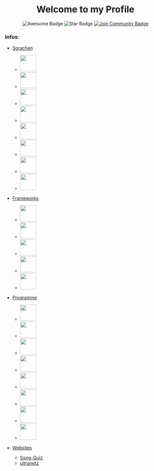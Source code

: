 <h1 align="center">Welcome to my Profile</h1>
<div align="center">
<img src="https://cdn.rawgit.com/sindresorhus/awesome/d7305f38d29fed78fa85652e3a63e154dd8e8829/media/badge.svg" alt="Awesome Badge"/>
<img src="https://img.shields.io/static/v1?label=%F0%9F%8C%9F&message=If%20Useful&style=style=flat&color=BC4E99" alt="Star Badge"/>
<a href="https://discord.gg/yJscwNSEXQ"><img src="https://img.shields.io/discord/843773190609174539.svg?style=flat&label=Join%20Community&color=7289DA" alt="Join Community Badge"/></a>
</div>

### Infos:
  - [Sprachen](#Sprachen)
      - <img src="https://skillicons.dev/icons?i=php" width="50" />
      - <img src="https://skillicons.dev/icons?i=css" width="50" />
      - <img src="https://skillicons.dev/icons?i=js" width="50" />
      - <img src="https://skillicons.dev/icons?i=nodejs" width="50" />
      - <img src="https://skillicons.dev/icons?i=ts" width="50" />
      - <img src="https://skillicons.dev/icons?i=mysql" width="50" />
      - <img src="https://skillicons.dev/icons?i=java" width="50" />
      - <img src="https://skillicons.dev/icons?i=lua" width="50" />
      
  - [Frameworks](#Frameworks)
      - <img src="https://skillicons.dev/icons?i=react" width="50" />
      - <img src="https://skillicons.dev/icons?i=express" width="50" />
      - <img src="https://skillicons.dev/icons?i=bootstrap" width="50" />
      - <img src="https://skillicons.dev/icons?i=discordjs" width="50" />
      - <img src="https://skillicons.dev/icons?i=electron" width="50" />
   
 - [Programme](#Programme)
      - <img src="https://skillicons.dev/icons?i=ai" width="50" />
      - <img src="https://skillicons.dev/icons?i=ps" width="50" />
      - <img src="https://skillicons.dev/icons?i=pr" width="50" />
      - <img src="https://skillicons.dev/icons?i=ae" width="50" />
      - <img src="https://skillicons.dev/icons?i=xd" width="50" />
      - <img src="https://skillicons.dev/icons?i=vscode" width="50" />
      - <img src="https://skillicons.dev/icons?i=postman" width="50" />
      - <img src="https://skillicons.dev/icons?i=apple" width="50" />
   
      
- [Websites](#Websites)
  - [Song-Quiz](https://song-quiz.de) 
  - [ultranetz](https://ultranetz.com)


